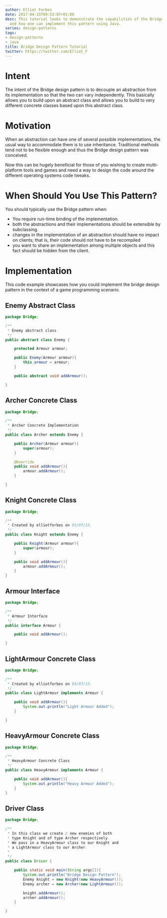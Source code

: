 ```yaml
---
author: Elliot Forbes
date: 2017-04-15T09:53:07+01:00
desc: This tutorial looks to demonstrate the capabilities of the Bridge design pattern
  and how one can implement this pattern using Java.
series: design-patterns
tags:
- design-patterns
- java
title: Bridge Design Pattern Tutorial
twitter: https://twitter.com/Elliot_F
---
```


# Intent

<p>The intent of the Bridge design pattern is to decouple an abstraction from its implementation so that the two can vary independently. This basically allows you to build upon an abstract class and allows you to build to very different concrete classes based upon this abstract class.</p>

# Motivation

<p>When an abstraction can have one of several possible implementations, the usual way to accommodate them is to use inheritance. Traditional methods tend not to be flexible enough and thus the Bridge design pattern was conceived. </p>

<p>Now this can be hugely beneficial for those of you wishing to create multi-platform tools and games and need a way to design the code around the different operating systems code tweaks. </p>

# When Should You Use This Pattern?

<p>You should typically use the Bridge pattern when:</p>

<ul>
	<li>You require run-time binding of the implementation.</li>
	<li>both the abstractions and their implementations should be extensible by subclassing.</li>
	<li>changes in the implementation of an abstraction should have no impact on clients; that is, their code should not have to be recompiled</li>
	<li>you want to share an implementation among multiple objects and this fact should be hidden from the client.</li>
</ul>

# Implementation

<p>This code example showcases how you could implement the bridge design pattern in the context of a game programming scenario.</p>

## Enemy Abstract Class

```java
package Bridge;

/**
 * Enemy abstract class
 */
public abstract class Enemy {

    protected Armour armour;

    public Enemy(Armour armour){
        this.armour = armour;
    }

    public abstract void addArmour();

}
```

## Archer Concrete Class

```java
package Bridge;

/**
 * Archer Concrete Implementation
 */
public class Archer extends Enemy {

    public Archer(Armour armour){
        super(armour);
    }

    @Override
    public void addArmour(){
        armour.addArmour();
    }

}
```

## Knight Concrete Class

```java
package Bridge;

/**
 * Created by elliotforbes on 03/07/15.
 */
public class Knight extends Enemy {

    public Knight(Armour armour){
        super(armour);
    }

    public void addArmour(){
        armour.addArmour();
    }
}
```

## Armour Interface

```java
package Bridge;

/**
 * Armour Interface
 */
public interface Armour {

    public void addArmour();

}
```

## LightArmour Concrete Class

```java
package Bridge;

/**
 * Created by elliotforbes on 03/07/15.
 */
public class LightArmour implements Armour {

    public void addArmour(){
        System.out.println("Light Armour Added");
    }

}
```

## HeavyArmour Concrete Class

```java
package Bridge;

/**
 * HeavyArmour Concrete Class
 */
public class HeavyArmour implements Armour {

    public void addArmour(){
        System.out.println("Heavy Armour Added");
    }
}
```

## Driver Class

```java
package Bridge;

/**
 * In this class we create 2 new enemies of both
 * type Knight and of type Archer respectively. 
 * We pass in a HeavyArmour class to our Knight and
 * a LightArmour class to our Archer.
 * 
 */
public class Driver {

    public static void main(String args[]){
        System.out.println("Bridge Design Pattern");
        Enemy knight = new Knight(new HeavyArmour());
        Enemy archer = new Archer(new LightArmour());

        knight.addArmour();
        archer.addArmour();
    }

}
```